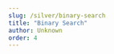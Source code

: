 ```yaml
---
slug: /silver/binary-search
title: "Binary Search"
author: Unknown
order: 4
---
```


<!-- END DESCRIPTION -->
